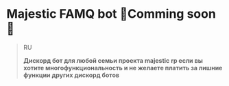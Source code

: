 # Majestic FAMQ bot 🌟Comming soon🌟

> RU
> 
> **Дискорд бот для любой семьи проекта majestic rp если вы хотите многофункциональность и не желаете платить за лишние функции других дискорд ботов**
